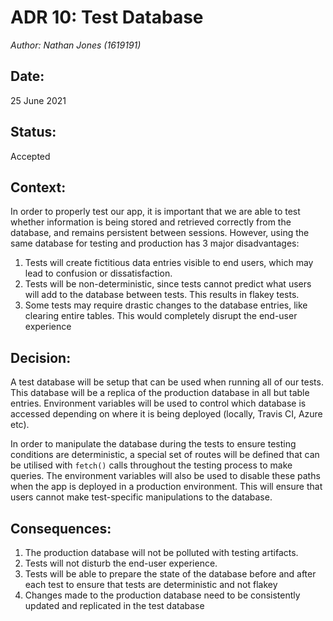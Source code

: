 # ADR 10: Test Database
_Author: Nathan Jones (1619191)_

## Date: 
25 June 2021


## Status: 
Accepted

## Context: 
In order to properly test our app, it is important that we are able to test whether information is being stored and retrieved correctly from the database, and remains persistent between sessions. However, using the same database for testing and production has 3 major disadvantages:

1. Tests will create fictitious data entries visible to end users, which may lead to confusion or dissatisfaction.
2. Tests will be non-deterministic, since tests cannot predict what users will add to the database between tests. This results in flakey tests.
3. Some tests may require drastic changes to the database entries, like clearing entire tables. This would completely disrupt the end-user experience


## Decision:
A test database will be setup that can be used when running all of our tests. This database will be a replica of the production database in all but table entries. Environment variables will be used to control which database is accessed depending on where it is being deployed (locally, Travis CI, Azure etc).

In order to manipulate the database during the tests to ensure testing conditions are deterministic, a special set of routes will be defined that can be utilised with `fetch()` calls throughout the testing process to make queries. The environment variables will also be used to disable these paths when the app is deployed in a production environment. This will ensure that users cannot make test-specific manipulations to the database.

## Consequences:
1. The production database will not be polluted with testing artifacts.
2. Tests will not disturb the end-user experience.
3. Tests will be able to prepare the state of the database before and after each test to ensure that tests are deterministic and not flakey
4. Changes made to the production database need to be consistently updated and replicated in the test database




